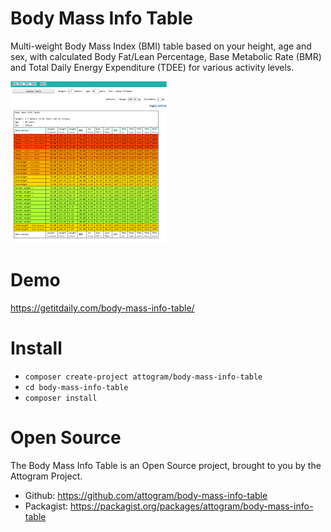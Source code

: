 #  Body Mass Info Table

Multi-weight Body Mass Index (BMI) table based on your height, age and sex, with calculated Body Fat/Lean Percentage, Base Metabolic Rate (BMR) and Total Daily Energy Expenditure (TDEE) for various activity levels.

[![screenshot](https://raw.githubusercontent.com/attogram/attogram-docs/master/body-mass-info-table/body-mass-info-table.small.png)](https://raw.githubusercontent.com/attogram/attogram-docs/master/body-mass-info-table/body-mass-info-table.png)

# Demo

https://getitdaily.com/body-mass-info-table/

# Install

* `composer create-project attogram/body-mass-info-table`
* `cd body-mass-info-table`
* `composer install`

# Open Source

The Body Mass Info Table is an Open Source project, 
brought to you by the Attogram Project.

* Github: https://github.com/attogram/body-mass-info-table
* Packagist: https://packagist.org/packages/attogram/body-mass-info-table
